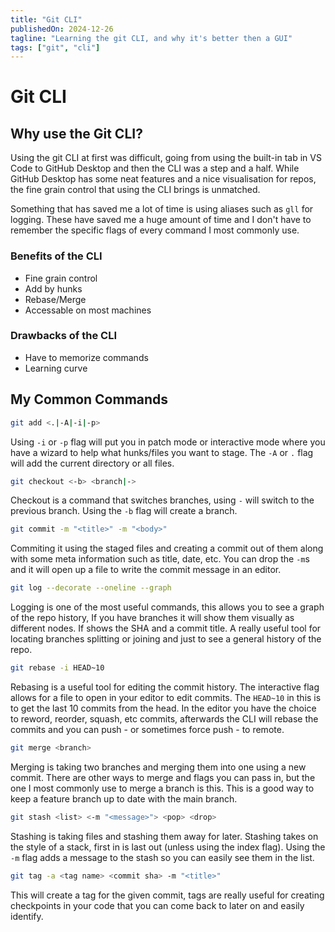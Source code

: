```yaml
---
title: "Git CLI"
publishedOn: 2024-12-26
tagline: "Learning the git CLI, and why it's better then a GUI"
tags: ["git", "cli"]
---
```


# Git CLI

## Why use the Git CLI?

Using the git CLI at first was difficult, going from using the built-in tab in
VS Code to GitHub Desktop and then the CLI was a step and a half. While GitHub
Desktop has some neat features and a nice visualisation for repos, the fine
grain control that using the CLI brings is unmatched.

Something that has saved me a lot of time is using aliases such as `gll` for
logging. These have saved me a huge amount of time and I don't have to remember
the specific flags of every command I most commonly use.

### Benefits of the CLI

- Fine grain control
- Add by hunks
- Rebase/Merge
- Accessable on most machines

### Drawbacks of the CLI

- Have to memorize commands
- Learning curve

## My Common Commands

```sh
git add <.|-A|-i|-p>
```

Using `-i` or `-p` flag will put you in patch mode or interactive mode where you
have a wizard to help what hunks/files you want to stage. The `-A` or `.` flag
will add the current directory or all files.

```sh
git checkout <-b> <branch|->
```

Checkout is a command that switches branches, using `-` will switch to the
previous branch. Using the `-b` flag will create a branch.

```sh
git commit -m "<title>" -m "<body>"
```

Commiting it using the staged files and creating a commit out of them along with
some meta information such as title, date, etc. You can drop the `-m`s and it
will open up a file to write the commit message in an editor.

```sh
git log --decorate --oneline --graph
```

Logging is one of the most useful commands, this allows you to see a graph of
the repo history, If you have branches it will show them visually as different
nodes. If shows the SHA and a commit title. A really useful tool for locating
branches splitting or joining and just to see a general history of the repo.

```sh
git rebase -i HEAD~10
```

Rebasing is a useful tool for editing the commit history. The interactive flag
allows for a file to open in your editor to edit commits. The `HEAD~10` in this
is to get the last 10 commits from the head. In the editor you have the choice
to reword, reorder, squash, etc commits, afterwards the CLI will rebase the
commits and you can push - or sometimes force push - to remote.

```sh
git merge <branch>
```

Merging is taking two branches and merging them into one using a new commit.
There are other ways to merge and flags you can pass in, but the one I most
commonly use to merge a branch is this. This is a good way to keep a feature
branch up to date with the main branch.

```sh
git stash <list> <-m "<message>"> <pop> <drop>
```

Stashing is taking files and stashing them away for later. Stashing takes on the
style of a stack, first in is last out (unless using the index flag). Using the
`-m` flag adds a message to the stash so you can easily see them in the list.

```sh
git tag -a <tag name> <commit sha> -m "<title>"
```

This will create a tag for the given commit, tags are really useful for creating
checkpoints in your code that you can come back to later on and easily identify.
